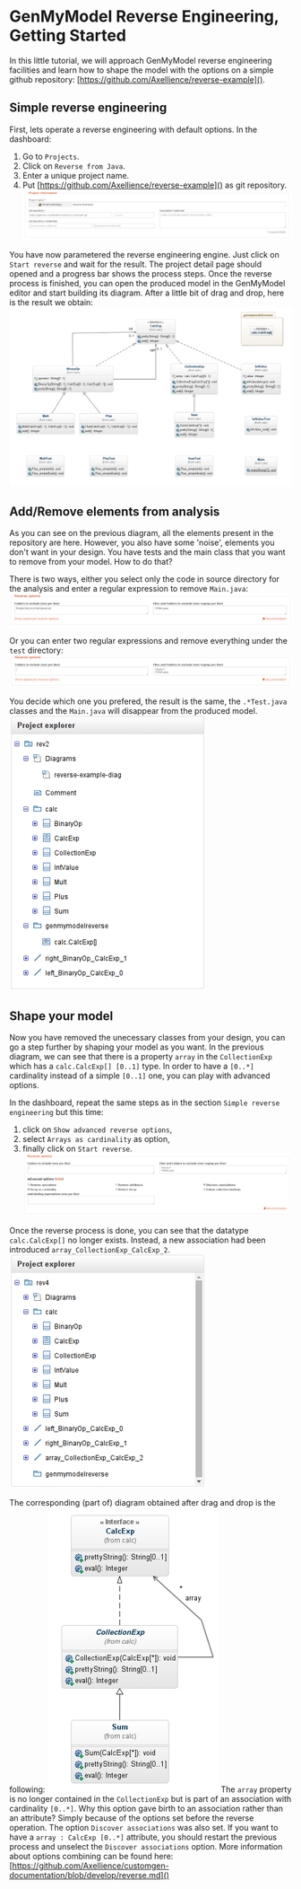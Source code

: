 # GenMyModel Reverse Engineering, Getting Started

In this little tutorial, we will approach GenMyModel reverse engineering facilities and learn how to shape the model with the options
on a simple github repository: [https://github.com/Axellience/reverse-example]().

## Simple reverse engineering

First, lets operate a reverse engineering with default options. In the dashboard:

1. Go to `Projects`.
1. Click on `Reverse from Java`.
1. Enter a unique project name.
1. Put [https://github.com/Axellience/reverse-example]() as git repository.
![](./imgs/revFirstImp.png)

You have now parametered the reverse engineering engine. Just click on `Start reverse` and wait for the result.
The project detail page should opened and a progress bar shows the process steps. Once the reverse process is finished, you can open the produced model in the GenMyModel editor and start building its diagram. After a little bit of drag and drop, here is the result we obtain:
![](./imgs/revFirstRes.png)

## Add/Remove elements from analysis

As you can see on the previous diagram, all the elements present in the repository are here. However, you also have some 'noise', elements you don't want in your design. You have tests and the main class that you want to remove from your model. How to do that?

There is two ways, either you select only the code in source directory for the analysis and enter a regular expression to remove `Main.java`:
![](./imgs/revSecondImp.png)

Or you can enter two regular expressions and remove everything under the `test` directory:
![](./imgs/revSecondImpBis.png)

You decide which one you prefered, the result is the same, the `.*Test.java` classes and the `Main.java` will disappear from the produced model.
![](./imgs/revSecondRes.png)

## Shape your model

Now you have removed the unecessary classes from your design, you can go a step further by shaping your model as you want. In the previous diagram, we can
see that there is a property `array` in the `CollectionExp` which has a `calc.CalcExp[] [0..1]` type. In order to have a `[0..*]` cardinality instead of a simple `[0..1]` one, you can play with advanced options.

In the dashboard, repeat the same steps as in the section `Simple reverse engineering` but this time:

1. click on `Show advanced reverse options`,
1. select `Arrays as cardinality` as option,
1. finally click on `Start reverse`.
![](./imgs/revThirdImp.png)

Once the reverse process is done, you can see that the datatype `calc.CalcExp[]` no longer exists. Instead, a new association had been introduced `array_CollectionExp_CalcExp_2`.
![](./imgs/revThirdRes1.png)

The corresponding (part of) diagram obtained after drag and drop is the following:
![](./imgs/revThirdRes2.png)
The `array` property is no longer contained in the `CollectionExp` but is part of an association with cardinality `[0..*]`. Why this option gave birth to an association rather than an attribute? Simply because of the options set before the reverse operation. The option `Discover associations` was also set. If you want to have a `array : CalcExp [0..*]` attribute, you should restart the previous process and unselect the `Discover associations` option. More information about options combining can be found here: [https://github.com/Axellience/customgen-documentation/blob/develop/reverse.md]()